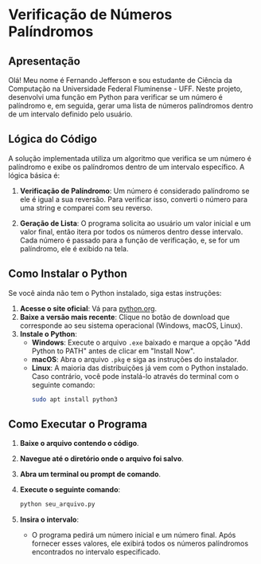 # Verificação de Números Palíndromos

## Apresentação

Olá! Meu nome é Fernando Jefferson e sou estudante de Ciência da Computação na Universidade Federal Fluminense - UFF. Neste projeto, desenvolvi uma função em Python para verificar se um número é palíndromo e, em seguida, gerar uma lista de números palíndromos dentro de um intervalo definido pelo usuário.

## Lógica do Código

A solução implementada utiliza um algoritmo que verifica se um número é palíndromo e exibe os palíndromos dentro de um intervalo específico. A lógica básica é:

1. **Verificação de Palíndromo**: Um número é considerado palíndromo se ele é igual a sua reversão. Para verificar isso, converti o número para uma string e comparei com seu reverso.

2. **Geração de Lista**: O programa solicita ao usuário um valor inicial e um valor final, então itera por todos os números dentro desse intervalo. Cada número é passado para a função de verificação, e, se for um palíndromo, ele é exibido na tela.

## Como Instalar o Python

Se você ainda não tem o Python instalado, siga estas instruções:

1. **Acesse o site oficial**: Vá para [python.org](https://www.python.org/downloads/).
2. **Baixe a versão mais recente**: Clique no botão de download que corresponde ao seu sistema operacional (Windows, macOS, Linux).
3. **Instale o Python**:
   - **Windows**: Execute o arquivo `.exe` baixado e marque a opção "Add Python to PATH" antes de clicar em "Install Now".
   - **macOS**: Abra o arquivo `.pkg` e siga as instruções do instalador.
   - **Linux**: A maioria das distribuições já vem com o Python instalado. Caso contrário, você pode instalá-lo através do terminal com o seguinte comando:
     ```bash
     sudo apt install python3
     ```

## Como Executar o Programa

1. **Baixe o arquivo contendo o código**.

2. **Navegue até o diretório onde o arquivo foi salvo**.

3. **Abra um terminal ou prompt de comando**.

4. **Execute o seguinte comando**:

   ```bash
   python seu_arquivo.py
   ```

5. **Insira o intervalo**:
   - O programa pedirá um número inicial e um número final. Após fornecer esses valores, ele exibirá todos os números palíndromos encontrados no intervalo especificado.
